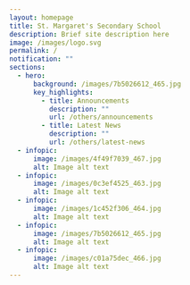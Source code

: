 ```yaml
---
layout: homepage
title: St. Margaret's Secondary School
description: Brief site description here
image: /images/logo.svg
permalink: /
notification: ""
sections:
  - hero:
      background: /images/7b5026612_465.jpg
      key_highlights:
        - title: Announcements
          description: ""
          url: /others/announcements
        - title: Latest News
          description: ""
          url: /others/latest-news
  - infopic:
      image: /images/4f49f7039_467.jpg
      alt: Image alt text
  - infopic:
      image: /images/0c3ef4525_463.jpg
      alt: Image alt text
  - infopic:
      image: /images/1c452f306_464.jpg
      alt: Image alt text
  - infopic:
      image: /images/7b5026612_465.jpg
      alt: Image alt text
  - infopic:
      image: /images/c01a75dec_466.jpg
      alt: Image alt text
---
```

